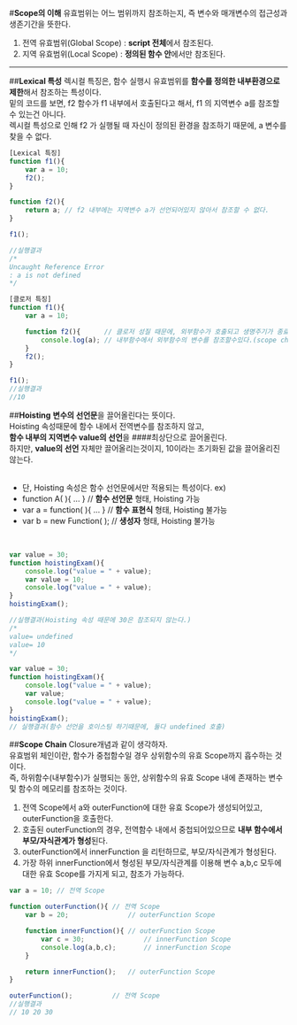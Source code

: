 #**Scope의 이해**
유효범위는 어느 범위까지 참조하는지, 즉 변수와 매개변수의 접근성과 생존기간을 뜻한다.<br>
1. 전역 유효범위(Global Scope) : <b>script 전체</b>에서 참조된다.<br>
2. 지역 유효범위(Local Scope)  : <b>정의된 함수 안</b>에서만 참조된다.<br>

---

##**Lexical 특성**
렉시컬 특징은, 함수 실행시 유효범위를 <b>함수를 정의한 내부환경으로 제한</b>해서 참조하는 특성이다.<br>
밑의 코드를 보면, f2 함수가 f1 내부에서 호출된다고 해서, f1 의 지역변수 a를 참조할 수 있는건 아니다.<br>
렉시컬 특성으로 인해 f2 가 실행될 때 자신이 정의된 환경을 참조하기 때문에, a 변수를 찾을 수 없다.<br>

```javascript
[Lexical 특징]
function f1(){  
    var a = 10;
    f2();
}

function f2(){  
    return a; // f2 내부에는 지역변수 a가 선언되어있지 않아서 참조할 수 없다.
}

f1();

//실행결과
/*
Uncaught Reference Error  
: a is not defined
*/

[클로저 특징]
function f1(){
    var a = 10;

    function f2(){      // 클로저 성질 때문에, 외부함수가 호출되고 생명주기가 종료되어도,
        console.log(a); // 내부함수에서 외부함수의 변수를 참조할수있다.(scope chain 형성)
    }
    f2();
}

f1();
//실행결과
//10

```
##**Hoisting**
<b>변수의 선언문</b>을 끌어올린다는 뜻이다.<br>
Hoisting 속성때문에 함수 내에서 전역변수를 참조하지 않고,<br>
<b>함수 내부의 지역변수 value의 선언</b>을 ####최상단으로 끌어올린다.<br>
하지만, <b>value의 선언</b> 자체만 끌어올리는것이지, 10이라는 초기화된 값을 끌어올리진 않는다.<br><br>

* 단, Hoisting 속성은 함수 선언문에서만 적용되는 특성이다.
ex)<br>  
* function A( ){ ... }          // <b>함수 선언문</b> 형태, Hoisting 가능
* var a = function( ){ ... }    // <b>함수 표현식</b> 형태, Hoisting 불가능
* var b = new Function( );      // <b>생성자</b> 형태, Hoisting 불가능
<br>

```javascript
var value = 30;
function hoistingExam(){
    console.log("value = " + value);
    var value = 10;
    console.log("value = " + value);
}
hoistingExam();  

//실행결과(Hoisting 속성 때문에 30은 참조되지 않는다.)
/*
value= undefined  
value= 10  
*/

var value = 30;
function hoistingExam(){
    console.log("value = " + value);
    var value;
    console.log("value = " + value);
}
hoistingExam();  
// 실행결과(함수 선언을 호이스팅 하기때문에, 둘다 undefined 호출)

```
##**Scope Chain**
Closure개념과 같이 생각하자.<br>
유효범위 체인이란, 함수가 중첩함수일 경우 상위함수의 유효 Scope까지 흡수하는 것이다.<br>
즉, 하위함수(내부함수)가 실행되는 동안, 상위함수의 유효 Scope 내에 존재하는 변수 및 함수의 메모리를 참조하는 것이다.<br>

1. 전역 Scope에서 a와 outerFunction에 대한 유효 Scope가 생성되어있고, outerFunction을 호출한다.
2. 호출된 outerFunction의 경우, 전역함수 내에서 중첩되어있으므로 <b>내부 함수에서 부모/자식관계가 형성</b>된다.
3. outerFunction에서 innerFunction 을 리턴하므로, 부모/자식관계가 형성된다.
4. 가장 하위 innerFunction에서 형성된 부모/자식관계를 이용해 변수 a,b,c 모두에 대한 유효 Scope를 가지게 되고, 참조가 가능하다.

```javascript
var a = 10; // 전역 Scope

function outerFunction(){ // 전역 Scope
    var b = 20;               // outerFunction Scope

    function innerFunction(){ // outerFunction Scope
        var c = 30;               // innerFunction Scope
        console.log(a,b,c);       // innerFunction Scope
    }

    return innerFunction();   // outerFunction Scope
}

outerFunction();          // 전역 Scope
//실행결과
// 10 20 30
```
